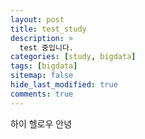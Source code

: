 ```yaml
---
layout: post
title: test_study
description: >
  test 중입니다.
categories: [study, bigdata]
tags: [bigdata]
sitemap: false
hide_last_modified: true
comments: true
---
```

하이 헬로우 안녕